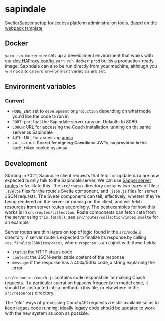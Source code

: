 # sapindale

Svelte/Sapper setup for access platform administration tools. Based on [the webpack template](https://github.com/sveltejs/sapper-template/tree/webpack)

## Docker

`yarn run docker:dev` sets up a development environment that works with our [dev HAProxy config](https://github.com/crkn-rcdr/haproxy). `yarn run docker:prod` builds a production-ready image. Sapindale can also be run directly from your machine, although you will need to ensure environment variables are set.

## Environment variables

### Current

- `NODE_ENV`: set to `development` or `production` depending on what mode you'd like the code to run in
- `PORT`: port that the Sapindale server runs on. Defaults to 8080.
- `COUCH`: URL for accessing the Couch installation running on the same server as Sapindale
- `AUTH`: URL for accessing [amsa](https://github.com/crkn-rcdr/amsa)
- `JWT_SECRET`: Secret for signing Canadiana JWTs, as provided in the `auth_token` cookie by amsa

## Development

Starting in 2021, Sapindale client requests that fetch or update data are now expected to only talk to the Sapindale server. We can use [Sapper server routes](https://sapper.svelte.dev/docs#Server_routes) to facilitate this. The `src/routes` directory contains two types of files: `.svelte` files for the route's Svelte component, and `.json.js` files for server JSON requests. The Svelte components can tell, effectively, whether they're being rendered on the server or running on the client, and will fetch resources from server routes accordingly. The best examples for how this works is in `src/routes/collection`. Route components can fetch data from the server using `this.fetch()`; see `src/routes/collection/index.svelte` for an example.

Server routes are thin layers on top of logic found in the `src/models` directory. A server route is expected to finalize its response by calling `res.finalizeJSON(response)`, where `response` is an object with these fields:

- `status`: the HTTP status code
- `content`: the JSON-serializable content of the response
- `message`: if the response has a 400x/500x code, a string explaining the error

`src/resources/couch.js` contains code responsbile for making Couch requests. If a particular operation happens frequently in model code, it should be abstracted into a method in this file, or elsewhere in the `src/resources` directory.

The "old" ways of processing Couch/API requests are still available so as to keep legacy code running; ideally legacy code should be updated to work with the new system as soon as possible.
